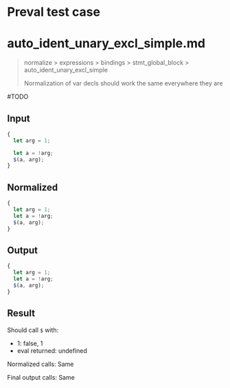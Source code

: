 # Preval test case

# auto_ident_unary_excl_simple.md

> normalize > expressions > bindings > stmt_global_block > auto_ident_unary_excl_simple
>
> Normalization of var decls should work the same everywhere they are

#TODO

## Input

`````js filename=intro
{
  let arg = 1;

  let a = !arg;
  $(a, arg);
}
`````

## Normalized

`````js filename=intro
{
  let arg = 1;
  let a = !arg;
  $(a, arg);
}
`````

## Output

`````js filename=intro
{
  let arg = 1;
  let a = !arg;
  $(a, arg);
}
`````

## Result

Should call `$` with:
 - 1: false, 1
 - eval returned: undefined

Normalized calls: Same

Final output calls: Same

